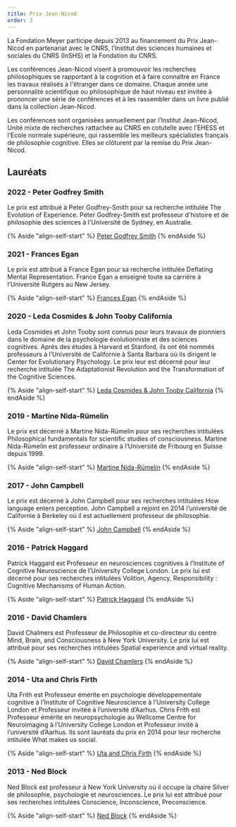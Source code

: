 ```yaml
---
title: Prix Jean-Nicod
order: 3
---
```


La Fondation Meyer participe depuis 2013 au financement du Prix Jean-Nicod en partenariat avec le CNRS, l’Institut des sciences humaines et sociales du CNRS (InSHS) et la Fondation du CNRS.

Les conférences Jean-Nicod visent à promouvoir les recherches philosophiques se rapportant à la cognition et à faire connaître en France les travaux réalisés à l'étranger dans ce domaine. Chaque année une personnalité scientifique ou philosophique de haut niveau est invitée à prononcer une série de conférences et à les rassembler dans un livre publié dans la collection Jean-Nicod.

Les conférences sont organisées annuellement par l’Institut Jean-Nicod, Unité mixte de recherches rattachée au CNRS en cotutelle avec l’EHESS et l’Ecole normale supérieure, qui rassemble les meilleurs spécialistes français de philosophie cognitive. Elles se clôturent par la remise du Prix Jean-Nicod.

## Lauréats

### 2022 - <span>Peter Godfrey Smith</span>

Le prix est attribué à Peter Godfrey-Smith pour sa recherche intitulée The Evolution of Experience. Peter Godfrey-Smith est professeur d'histoire et de philosophie des sciences à l'Université de Sydney, en Australie.

{% Aside "align-self-start" %}
  [Peter Godfrey Smith](http://www.institutnicod.org/seminaires-colloques/prix-jean-nicod/conferences-et-prix-jean-nicod-2022/article/conferences-et-prix-jean-nicod-2022?lang=en&var_mode=calcul)
{% endAside %}

### 2021 - <span>Frances Egan</span>

Le prix est attribué à France Egan pour sa recherche intitulée Deflating Mental Representation. France Egan a enseigné toute sa carrière à l’Université Rutgers au New Jersey.

{% Aside "align-self-start" %}
  [Frances Egan](http://www.institutnicod.org/seminaires-colloques/prix-jean-nicod/conferences-et-prix-jean-nicod-2021/article/jean-nicod-lectures-and-prize-2021?lang=en)
{% endAside %}

### 2020 - <span>Leda Cosmides & John Tooby California</span>

Leda Cosmides et John Tooby sont connus pour leurs travaux de pionniers dans le domaine de la psychologie évolutionniste et des sciences cognitives. Après des études à Harvard et Stanford, ils ont été nommés professeurs à l’Université de Californie à Santa Barbara où ils dirigent le Center for Evolutionary Psychology. Le prix leur est décerné pour leur recherche intitulée The Adaptationist Revolution and the Transformation of the Cognitive Sciences.

{% Aside "align-self-start" %}
  [Leda Cosmides & John Tooby California](http://www.institutnicod.org/seminaires-colloques/prix-jean-nicod/recipiendaires-du-prix-jean-nicod-depuis-1993/conferences-et-prix-jean-nicod-2020/?lang=fr&var_mode=calcul)
{% endAside %}

### 2019 - <span>Martine Nida-Rümelin</span>

Le prix est décerné à Martine Nida-Rümelin pour ses recherches intitulées Philosophical fundamentals for scientific studies of consciousness. Martine Nida-Rümelin est professeur ordinaire à l’Université de Fribourg en Suisse depuis 1999.

{% Aside "align-self-start" %}
  [Martine Nida-Rümelin](http://www.institutnicod.org/seminaires-colloques/prix-jean-nicod/recipiendaires-du-prix-jean-nicod-depuis-1993/m-nida-rumelin-2019/?lang=fr)
{% endAside %}

### 2017 - <span>John Campbell</span>

Le prix est décerné à John Campbell pour ses recherches intitulées How language enters perception. John Campbell a rejoint en 2014 l’université de Californie à Berkeley où il est actuellement professeur de philosophie.

{% Aside "align-self-start" %}
  [John Campbell](http://www.institutnicod.org/seminaires-colloques/prix-jean-nicod/recipiendaires-du-prix-jean-nicod-depuis-1993/m-nida-rumelin-2019/?lang=fr)
{% endAside %}

### 2016 - <span>Patrick Haggard</span>

Patrick Haggard est Professeur en neurosciences cognitives à l’Institute of Cognitive Neuroscience de l’University College London. Le prix lui est décerné pour ses recherches intitulées Volition, Agency, Responsibility : Cognitive Mechanisms of Human Action.

{% Aside "align-self-start" %}
  [Patrick Haggard](http://www.institutnicod.org/seminaires-colloques/prix-jean-nicod/recipiendaires-du-prix-jean-nicod-depuis-1993/p-haggard-2016/?lang=fr)
{% endAside %}

### 2016 - <span>David Chamlers</span>

David Chalmers est Professeur de Philosophie et co-directeur du centre Mind, Brain, and Consciousness à New York University. Le prix lui est attribué pour ses recherches intitulées Spatial experience and virtual reality.

{% Aside "align-self-start" %}
  [David Chamlers](http://www.institutnicod.org/seminaires-colloques/prix-jean-nicod/recipiendaires-du-prix-jean-nicod-depuis-1993/d-chalmers-2015/?lang=fr)
{% endAside %}

### 2014 - <span>Uta and Chris Firth</span>

Uta Frith est Professeur émérite en psychologie développementale cognitive à l’Institute of Cognitive Neuroscience à l’University College London et Professeur invitée à l’université d’Aarhus. Chris Frith est Professeur émérite en neuropsychologie au Wellcome Centre for Neuroimaging à l’University College London et Professeur invité à l’université d’Aarhus. Ils sont lauréats du prix en 2014 pour leur recherche intitulée What makes us social.

{% Aside "align-self-start" %}
  [Uta and Chris Firth](http://www.institutnicod.org/seminaires-colloques/prix-jean-nicod/recipiendaires-du-prix-jean-nicod-depuis-1993/c-u-frith-2014/?lang=fr)
{% endAside %}

### 2013 - <span>Ned Block</span>

Ned Block est professeur à New York University où il occupe la chaire Silver de philosophie, psychologie et neurosciences. Le prix lui est attribué pour ses recherches intitulées Conscience, Inconscience, Preconscience.

{% Aside "align-self-start" %}
  [Ned Block](http://www.institutnicod.org/seminaires-colloques/prix-jean-nicod/recipiendaires-du-prix-jean-nicod-depuis-1993/n-block/?lang=fr)
{% endAside %}
